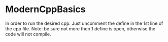 # ModernCppBasics


In order to run the desired cpp. Just uncomment the define in the 1st line of the cpp file.
Note: be sure not more then 1 define is open, otherwise the code will not compile.
